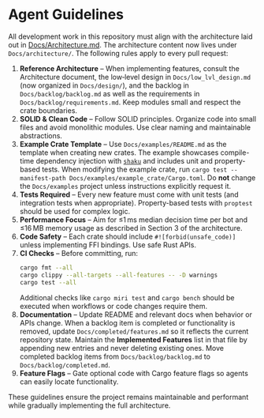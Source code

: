 # Agent Guidelines

All development work in this repository must align with the architecture laid out in [Docs/Architecture.md](Docs/Architecture.md).  The architecture content now lives under `Docs/architecture/`. The following rules apply to every pull request:

1. **Reference Architecture** – When implementing features, consult the Architecture document, the low‑level design in `Docs/low_lvl_design.md` (now organized in `Docs/design/`), and the backlog in `Docs/backlog/backlog.md` as well as the requirements in `Docs/backlog/requirements.md`. Keep modules small and respect the crate boundaries.
2. **SOLID & Clean Code** – Follow SOLID principles.  Organize code into small files and avoid monolithic modules.  Use clear naming and maintainable abstractions.
3. **Example Crate Template** – Use `Docs/examples/README.md` as the template when creating new crates. The example showcases compile-time dependency injection with [`shaku`](https://crates.io/crates/shaku) and includes unit and property-based tests. When modifying the example crate, run `cargo test --manifest-path Docs/examples/example_crate/Cargo.toml`. Do **not** change the `Docs/examples` project unless instructions explicitly request it.
4. **Tests Required** – Every new feature must come with unit tests (and integration tests when appropriate).  Property-based tests with `proptest` should be used for complex logic.
5. **Performance Focus** – Aim for ≤1 ms median decision time per bot and ≤16 MB memory usage as described in Section 3 of the architecture.
6. **Code Safety** – Each crate should include `#![forbid(unsafe_code)]` unless implementing FFI bindings.  Use safe Rust APIs.
7. **CI Checks** – Before committing, run:
   ```bash
   cargo fmt --all
   cargo clippy --all-targets --all-features -- -D warnings
   cargo test --all
   ```
   Additional checks like `cargo miri test` and `cargo bench` should be executed when workflows or code changes require them.
8. **Documentation** – Update README and relevant docs when behavior or APIs change.  When a backlog item is completed or functionality is removed, update `Docs/completed/features.md` so it reflects the current repository state.  Maintain the **Implemented Features** list in that file by appending new entries and never deleting existing ones. Move completed backlog items from `Docs/backlog/backlog.md` to `Docs/backlog/completed.md`.
9. **Feature Flags** – Gate optional code with Cargo feature flags so agents can easily locate functionality.

These guidelines ensure the project remains maintainable and performant while gradually implementing the full architecture.
